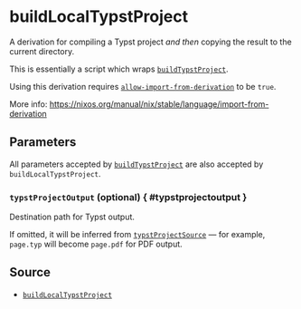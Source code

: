# buildLocalTypstProject

A derivation for compiling a Typst project _and then_ copying the result to the
current directory.

This is essentially a script which wraps
[`buildTypstProject`](build-typst-project.md).

<div class="warning">

Using this derivation requires
<a href="https://nixos.org/manual/nix/stable/command-ref/conf-file#conf-allow-import-from-derivation">
<code>allow-import-from-derivation</code></a>
to be <code>true</code>.

More info:
<a href="https://nixos.org/manual/nix/stable/language/import-from-derivation">
https://nixos.org/manual/nix/stable/language/import-from-derivation
</a>

</div>

## Parameters

All parameters accepted by
[`buildTypstProject`](build-typst-project.md#parameters) are also accepted by
`buildLocalTypstProject`.

### `typstProjectOutput` (optional) { #typstprojectoutput }

Destination path for Typst output.

If omitted, it will be inferred from
[`typstProjectSource`](build-typst-project.md#typstprojectsource) — for example,
`page.typ` will become `page.pdf` for PDF output.

## Source

- [`buildLocalTypstProject`](https://github.com/loqusion/typst.nix/blob/main/lib/buildLocalTypstProject.nix)
